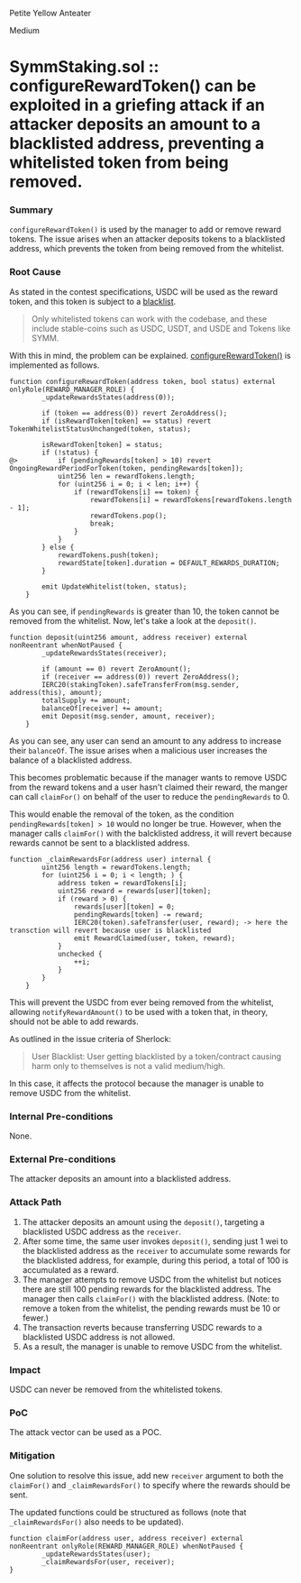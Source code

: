 Petite Yellow Anteater

Medium

# SymmStaking.sol :: configureRewardToken() can be exploited in a griefing attack if an attacker deposits an amount to a blacklisted address, preventing a whitelisted token from being removed.

### Summary

`configureRewardToken()` is used by the manager to add or remove reward tokens. The issue arises when an attacker deposits tokens to a blacklisted address, which prevents the token from being removed from the whitelist.

### Root Cause

As stated in the contest specifications, USDC will be used as the reward token, and this token is subject to a [blacklist](https://basescan.org/address/0x2Ce6311ddAE708829bc0784C967b7d77D19FD779#code#F15#L27).
>Only whitelisted tokens can work with the codebase, and these include stable-coins such as USDC, USDT, and USDE and Tokens like SYMM.

With this in mind, the problem can be explained. [configureRewardToken()](https://github.com/sherlock-audit/2025-03-symm-io-stacking/blob/d7cf7fc96af1c25b53a7b500a98b411cd018c0d3/token/contracts/staking/SymmStaking.sol#L312-L335) is implemented as follows.
```solidity
function configureRewardToken(address token, bool status) external onlyRole(REWARD_MANAGER_ROLE) {
		_updateRewardsStates(address(0));

		if (token == address(0)) revert ZeroAddress();
		if (isRewardToken[token] == status) revert TokenWhitelistStatusUnchanged(token, status);

		isRewardToken[token] = status;
		if (!status) {
@>			if (pendingRewards[token] > 10) revert OngoingRewardPeriodForToken(token, pendingRewards[token]);
			uint256 len = rewardTokens.length;
			for (uint256 i = 0; i < len; i++) {
				if (rewardTokens[i] == token) {
					rewardTokens[i] = rewardTokens[rewardTokens.length - 1];
					rewardTokens.pop();
					break;
				}
			}
		} else {
			rewardTokens.push(token);
			rewardState[token].duration = DEFAULT_REWARDS_DURATION;
		}

		emit UpdateWhitelist(token, status);
	}
```
As you can see, if `pendingRewards` is greater than 10, the token cannot be removed from the whitelist. Now, let's take a look at the `deposit()`.
```solidity
function deposit(uint256 amount, address receiver) external nonReentrant whenNotPaused {
		_updateRewardsStates(receiver);

		if (amount == 0) revert ZeroAmount();
		if (receiver == address(0)) revert ZeroAddress();
		IERC20(stakingToken).safeTransferFrom(msg.sender, address(this), amount);
		totalSupply += amount;
		balanceOf[receiver] += amount;
		emit Deposit(msg.sender, amount, receiver);
	}
```
As you can see, any user can send an amount to any address to increase their `balanceOf`. The issue arises when a malicious user increases the balance of a blacklisted address. 

This becomes problematic because if the manager wants to remove USDC from the reward tokens and a user hasn't claimed their reward, the manger can call `claimFor()` on behalf of the user to reduce the `pendingRewards` to 0. 

This would enable the removal of the token, as the condition `pendingRewards[token] > 10` would no longer be true. However, when the manager calls `claimFor()` with the balcklisted address, it will revert because rewards cannot be sent to a blacklisted address.
```solidity
function _claimRewardsFor(address user) internal {
		uint256 length = rewardTokens.length;
		for (uint256 i = 0; i < length; ) {
			address token = rewardTokens[i];
			uint256 reward = rewards[user][token];
			if (reward > 0) {
				rewards[user][token] = 0;
				pendingRewards[token] -= reward;
				IERC20(token).safeTransfer(user, reward); -> here the transction will revert because user is blacklisted
				emit RewardClaimed(user, token, reward);
			}
			unchecked {
				++i;
			}
		}
	}
```
This will prevent the USDC from ever being removed from the whitelist, allowing `notifyRewardAmount()` to be used with a token that, in theory, should not be able to add rewards.

As outlined in the issue criteria of Sherlock:
>User Blacklist: User getting blacklisted by a token/contract causing harm only to themselves is not a valid medium/high.

In this case, it affects the protocol because the manager is unable to remove USDC from the whitelist.

### Internal Pre-conditions

None.

### External Pre-conditions

The attacker deposits an amount into a blacklisted address.

### Attack Path

1. The attacker deposits an amount using the `deposit()`, targeting a blacklisted USDC address as the `receiver`.  
2. After some time, the same user invokes `deposit()`, sending just 1 wei to the blacklisted address as the `receiver` to accumulate some rewards for the blacklisted address, for example, during this period, a total of 100 is accumulated as a reward.
3. The manager attempts to remove USDC from the whitelist but notices there are still 100 pending rewards for the blacklisted address. The manager then calls `claimFor()` with the blacklisted address. (Note: to remove a token from the whitelist, the pending rewards must be 10 or fewer.)  
4. The transaction reverts because transferring USDC rewards to a blacklisted USDC address is not allowed.  
5. As a result, the manager is unable to remove USDC from the whitelist.

### Impact

USDC can never be removed from the whitelisted tokens.

### PoC

The attack vector can be used as a POC.

### Mitigation

One solution to resolve this issue, add new `receiver` argument to both the `claimFor()` and `_claimRewardsFor()` to specify where the rewards should be sent. 

The updated functions could be structured as follows (note that `_claimRewardsFor()` also needs to be updated).
```solidity
function claimFor(address user, address receiver) external nonReentrant onlyRole(REWARD_MANAGER_ROLE) whenNotPaused {
		_updateRewardsStates(user);
		_claimRewardsFor(user, receiver);
}
```